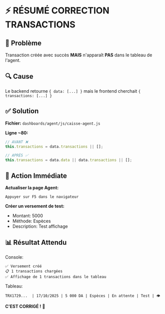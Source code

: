 # ⚡ RÉSUMÉ CORRECTION TRANSACTIONS

## 🐛 Problème
Transaction créée avec succès **MAIS** n'apparaît **PAS** dans le tableau de l'agent.

## 🔍 Cause
Le backend retourne `{ data: [...] }` mais le frontend cherchait `{ transactions: [...] }`

## ✅ Solution

**Fichier:** `dashboards/agent/js/caisse-agent.js`

**Ligne ~80:**
```javascript
// AVANT ❌
this.transactions = data.transactions || [];

// APRÈS ✅
this.transactions = data.data || data.transactions || [];
```

## 🚀 Action Immédiate

**Actualiser la page Agent:**
```
Appuyer sur F5 dans le navigateur
```

**Créer un versement de test:**
- Montant: 5000
- Méthode: Espèces
- Description: Test affichage

## 📊 Résultat Attendu

Console:
```
✅ Versement créé
📋 1 transactions chargées
✅ Affichage de 1 transactions dans le tableau
```

Tableau:
```
TRX1729...  | 17/10/2025 | 5 000 DA | Espèces | En attente | Test | 👁️
```

**C'EST CORRIGÉ ! 🎉**
